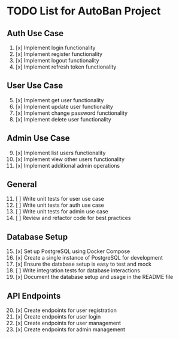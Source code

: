 # TODO List for AutoBan Project

## Auth Use Case
1. [x] Implement login functionality
2. [x] Implement register functionality
3. [x] Implement logout functionality
4. [x] Implement refresh token functionality

## User Use Case
5. [x] Implement get user functionality
6. [x] Implement update user functionality
7. [x] Implement change password functionality
8. [x] Implement delete user functionality

## Admin Use Case
9. [x] Implement list users functionality
10. [x] Implement view other users functionality
11. [x] Implement additional admin operations

## General
11. [ ] Write unit tests for user use case
12. [ ] Write unit tests for auth use case
13. [ ] Write unit tests for admin use case
14. [ ] Review and refactor code for best practices

## Database Setup
15. [x] Set up PostgreSQL using Docker Compose
16. [x] Create a single instance of PostgreSQL for development
17. [x] Ensure the database setup is easy to test and mock
18. [ ] Write integration tests for database interactions
19. [x] Document the database setup and usage in the README file

## API Endpoints
20. [x] Create endpoints for user registration
21. [x] Create endpoints for user login
22. [x] Create endpoints for user management 
23. [x] Create endpoints for admin management 